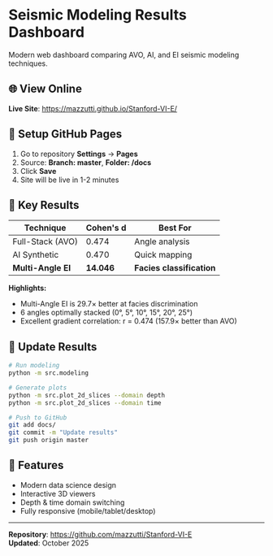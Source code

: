 # Seismic Modeling Results Dashboard

Modern web dashboard comparing AVO, AI, and EI seismic modeling techniques.

## 🌐 View Online

**Live Site**: https://mazzutti.github.io/Stanford-VI-E/

## 🚀 Setup GitHub Pages

1. Go to repository **Settings** → **Pages**
2. Source: **Branch: master**, **Folder: /docs**
3. Click **Save**
4. Site will be live in 1-2 minutes

## 🚀 Key Results

| Technique | Cohen's d | Best For |
|-----------|-----------|----------|
| Full-Stack (AVO) | 0.474 | Angle analysis |
| AI Synthetic | 0.470 | Quick mapping |
| **Multi-Angle EI** | **14.046** | **Facies classification** |

**Highlights:**
- Multi-Angle EI is 29.7× better at facies discrimination
- 6 angles optimally stacked (0°, 5°, 10°, 15°, 20°, 25°)
- Excellent gradient correlation: r = 0.474 (157.9× better than AVO)

## 🔧 Update Results

```bash
# Run modeling
python -m src.modeling

# Generate plots
python -m src.plot_2d_slices --domain depth
python -m src.plot_2d_slices --domain time

# Push to GitHub
git add docs/
git commit -m "Update results"
git push origin master
```

## 📱 Features

- Modern data science design
- Interactive 3D viewers
- Depth & time domain switching
- Fully responsive (mobile/tablet/desktop)



---

**Repository**: https://github.com/mazzutti/Stanford-VI-E  
**Updated**: October 2025
